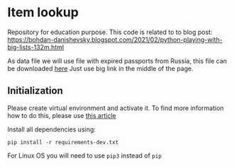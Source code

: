 # Item lookup

Repository for education purpose. This code is related to to blog post:
https://bohdan-danishevsky.blogspot.com/2021/02/python-playing-with-big-lists-132m.html

As data file we will use file with expired passports from Russia, this file 
can be downloaded [here](http://сервисы.гувм.мвд.рф/info-service.htm?sid=2000)
Just use big link in the middle of the page.

## Initialization

Please create virtual environment and activate it. To find more information how to do this,
please use [this article](https://docs.python.org/3/tutorial/venv.html)

Install all dependencies using:

```
pip install -r requirements-dev.txt
```

For Linux OS you will need to use `pip3` instead of `pip`

